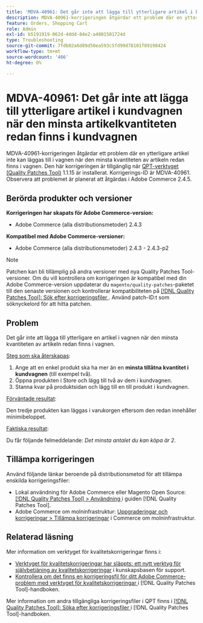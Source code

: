 ```yaml
---
title: 'MDVA-40961: Det går inte att lägga till ytterligare artikel i kundvagnen när den minsta artikelkvantiteten redan finns i kundvagnen'
description: MDVA-40961-korrigeringen åtgärdar ett problem där en ytterligare artikel inte kan läggas till i vagnen när den minsta kvantiteten av artikeln redan finns i vagnen. Den här korrigeringen är tillgänglig när [QPT-verktyget (Quality Patches Tool)](https://experienceleague.adobe.com/sv/docs/commerce-operations/tools/quality-patches-tool/quality-patches-tool-to-self-serve-quality-patches) 1.1.15 är installerat. Korrigerings-ID är MDVA-40961. Observera att problemet är planerat att åtgärdas i Adobe Commerce 2.4.5.
feature: Orders, Shopping Cart
role: Admin
exl-id: b5191919-062d-4ddd-84e2-a4801501724d
type: Troubleshooting
source-git-commit: 7fdb02a6d89d50ea593c5fd99d78101f89198424
workflow-type: tm+mt
source-wordcount: '466'
ht-degree: 0%

---
```


# MDVA-40961: Det går inte att lägga till ytterligare artikel i kundvagnen när den minsta artikelkvantiteten redan finns i kundvagnen

MDVA-40961-korrigeringen åtgärdar ett problem där en ytterligare artikel inte kan läggas till i vagnen när den minsta kvantiteten av artikeln redan finns i vagnen. Den här korrigeringen är tillgänglig när [QPT-verktyget (Quality Patches Tool)](https://experienceleague.adobe.com/sv/docs/commerce-operations/tools/quality-patches-tool/quality-patches-tool-to-self-serve-quality-patches) 1.1.15 är installerat. Korrigerings-ID är MDVA-40961. Observera att problemet är planerat att åtgärdas i Adobe Commerce 2.4.5.

## Berörda produkter och versioner

**Korrigeringen har skapats för Adobe Commerce-version:**

* Adobe Commerce (alla distributionsmetoder) 2.4.3

**Kompatibel med Adobe Commerce-versioner:**

* Adobe Commerce (alla distributionsmetoder) 2.4.3 - 2.4.3-p2

>[!NOTE]
>
>Patchen kan bli tillämplig på andra versioner med nya Quality Patches Tool-versioner. Om du vill kontrollera om korrigeringen är kompatibel med din Adobe Commerce-version uppdaterar du `magento/quality-patches`-paketet till den senaste versionen och kontrollerar kompatibiliteten på [[!DNL Quality Patches Tool]: Sök efter korrigeringsfiler ](https://experienceleague.adobe.com/sv/docs/commerce-operations/tools/quality-patches-tool/quality-patches-tool-to-self-serve-quality-patches). Använd patch-ID:t som söknyckelord för att hitta patchen.

## Problem

Det går inte att lägga till ytterligare en artikel i vagnen när den minsta kvantiteten av artikeln redan finns i vagnen.

<u>Steg som ska återskapas</u>:

1. Ange att en enkel produkt ska ha mer än en **minsta tillåtna kvantitet i kundvagnen** (till exempel två).
1. Öppna produkten i Store och lägg till två av dem i kundvagnen.
1. Stanna kvar på produktsidan och lägg till en till produkt i kundvagnen.

<u>Förväntade resultat</u>:

Den tredje produkten kan läggas i varukorgen eftersom den redan innehåller minimibeloppet.

<u>Faktiska resultat</u>:

Du får följande felmeddelande: *Det minsta antalet du kan köpa är 2*.

## Tillämpa korrigeringen

Använd följande länkar beroende på distributionsmetod för att tillämpa enskilda korrigeringsfiler:

* Lokal användning för Adobe Commerce eller Magento Open Source: [[!DNL Quality Patches Tool] > Användning ](/help/tools/quality-patches-tool/usage.md) i guiden [!DNL Quality Patches Tool].
* Adobe Commerce om molninfrastruktur: [Uppgraderingar och korrigeringar > Tillämpa korrigeringar](https://experienceleague.adobe.com/docs/commerce-cloud-service/user-guide/develop/upgrade/apply-patches.html?lang=sv-SE) i Commerce om molninfrastruktur.

## Relaterad läsning

Mer information om verktyget för kvalitetskorrigeringar finns i:

* [Verktyget för kvalitetskorrigeringar har släppts: ett nytt verktyg för självbetjäning av kvalitetskorrigeringar](https://experienceleague.adobe.com/sv/docs/commerce-operations/tools/quality-patches-tool/quality-patches-tool-to-self-serve-quality-patches) i kunskapsbasen för support.
* [Kontrollera om det finns en korrigeringsfil för ditt Adobe Commerce-problem med verktyget för kvalitetskorrigeringar ](/help/tools/quality-patches-tool/patches-available-in-qpt/check-patch-for-magento-issue-with-magento-quality-patches.md) i [!DNL Quality Patches Tool]-handboken.

Mer information om andra tillgängliga korrigeringsfiler i QPT finns i [[!DNL Quality Patches Tool]: Söka efter korrigeringsfiler ](https://experienceleague.adobe.com/tools/commerce-quality-patches/index.html?lang=sv-SE) i [!DNL Quality Patches Tool]-handboken.
